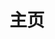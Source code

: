 ---
home: true
layout: BlogHome
icon: home
title: 主页
heroImage: https://theme-hope-assets.vuejs.press/logo.svg
heroText: God Horse
heroFullScreen: true
tagline: Change the world by being yourself.
projects:
  - icon: project
    name: PBL实时评分系统
    desc: 项目式学习实时评分系统管理端
    link: http://120.24.20.44

copyright: false
footer: MIT Licensed | Copyright © 2019-present Mr.Hope
---